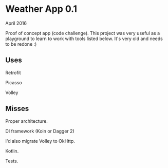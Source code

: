 # Weather App 0.1

April 2016

Proof of concept app (code challenge).
This project was very useful as a playground to learn to work with tools listed below.
It's very old and needs to be redone :)

## Uses

Retrofit

Picasso

Volley

## Misses

Proper architecture.

DI framework (Koin or Dagger 2)

I'd also migrate Volley to OkHttp.

Kotlin.

Tests.
